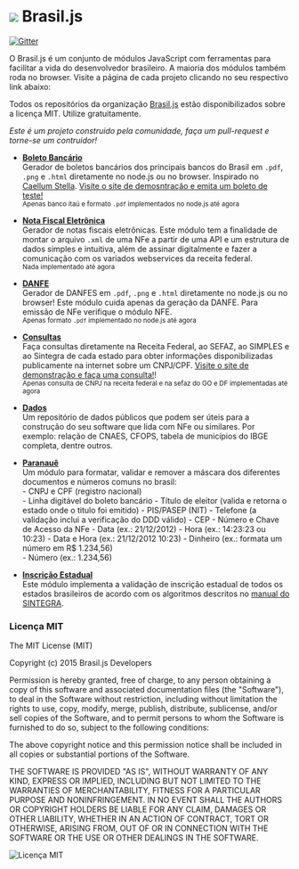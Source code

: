 ![](https://avatars.githubusercontent.com/u/9659273?v=3&s=25) Brasil.js
===================

[![Gitter](https://badges.gitter.im/Join%20Chat.svg)](https://gitter.im/brasil-js/brasil-js.github.io?utm_source=badge&utm_medium=badge&utm_campaign=pr-badge&utm_content=badge)

O Brasil.js é um conjunto de módulos JavaScript com ferramentas para facilitar a vida do desenvolvedor brasileiro. A maioria dos módulos também roda no browser. Visite a página de cada projeto clicando no seu respectivo link abaixo:

Todos os repositórios da organização [Brasil.js](https://github.com/brasil-js) estão disponibilizados sobre a licença MIT. Utilize gratuitamente.

*Este é um projeto construido pela comunidade, faça um pull-request e torne-se um contruidor!*

- **[Boleto Bancário](https://github.com/brasil-js/boletobancario)**   
     Gerador de boletos bancários dos principais bancos do Brasil em `.pdf`, `.png` e `.html` diretamente no node.js ou no browser. Inspirado no [Caellum Stella](https://github.com/caelum/caelum-stella). [Visite o site de demosntração e emita um boleto de teste!](http://boletobancar.io/)  
    <sub>Apenas banco itaú e formato `.pdf` implementados no node.js até agora</sub>

- **[Nota Fiscal Eletrônica](https://github.com/brasil-js/notafiscaleletronica)**  
     Gerador de notas fiscais eletrônicas. Este módulo tem a finalidade de montar o arquivo `.xml` de uma NFe a partir de uma API e um estrutura de dados simples e intuitiva, além de assinar digitalmente e fazer a comunicação com os variados webservices da receita federal.  
     <sub>Nada implementado até agora</sub>

- **[DANFE](https://github.com/brasil-js/danfe)**  
     Gerador de DANFES em `.pdf`, `.png` e `.html` diretamente no node.js ou no browser! Este módulo cuida apenas da geração da DANFE. Para emissão de NFe verifique o módulo NFE.  
     <sub>Apenas formato `.pdf` implementado no node.js até agora</sub>

- **[Consultas](https://github.com/brasil-js/consultas)**  
     Faça consultas diretamente na Receita Federal, ao SEFAZ, ao SIMPLES e ao Sintegra de cada estado para obter informações disponibilizadas publicamente na internet sobre um CNPJ/CPF. [Visite o site de demonstração e faça uma consulta!](http://brasil.gammasoft.com.br/)!    
     <sub>Apenas consulta de CNPJ na receita federal e na sefaz do GO e DF implementadas até agora</sub>

- **[Dados](https://github.com/brasil-js/dados)**  
     Um repositório de dados públicos que podem ser úteis para a construção do seu software que lida com NFe ou similares. Por exemplo: relação de CNAES, CFOPS, tabela de municípios do IBGE completa, dentre outros.  

- **[Paranauê](https://github.com/brasil-js/paranaue)**  
      Um módulo para formatar, validar e remover a máscara dos diferentes documentos e números comuns no brasil:   
      - CNPJ e CPF (registro nacional)  
      - Linha digitável do boleto bancário
      - Título de eleitor (valida e retorna o estado onde o titulo foi emitido)
      - PIS/PASEP (NIT)
      - Telefone (a validação inclui a verificação do DDD válido)
      - CEP
      - Número e Chave de Acesso da NFe
      - Data (ex.: 21/12/2012)
      - Hora (ex.: 14:23:23 ou 10:23)
      - Data e Hora (ex.: 21/12/2012 10:23)
      - Dinheiro (ex.: formata um número em R$ 1.234,56)  
      - Número (ex.: 1.234,56)

- **[Inscrição Estadual](https://github.com/brasil-js/inscricaoestadual)**  
     Este módulo implementa a validação de inscrição estadual de todos os estados brasileiros de acordo com os algoritmos descritos no [manual do SINTEGRA](http://www.sintegra.gov.br/insc_est.html).


### Licença MIT

The MIT License (MIT)

Copyright (c) 2015 Brasil.js Developers

Permission is hereby granted, free of charge, to any person obtaining a copy
of this software and associated documentation files (the "Software"), to deal
in the Software without restriction, including without limitation the rights
to use, copy, modify, merge, publish, distribute, sublicense, and/or sell
copies of the Software, and to permit persons to whom the Software is
furnished to do so, subject to the following conditions:

The above copyright notice and this permission notice shall be included in
all copies or substantial portions of the Software.

THE SOFTWARE IS PROVIDED "AS IS", WITHOUT WARRANTY OF ANY KIND, EXPRESS OR
IMPLIED, INCLUDING BUT NOT LIMITED TO THE WARRANTIES OF MERCHANTABILITY,
FITNESS FOR A PARTICULAR PURPOSE AND NONINFRINGEMENT. IN NO EVENT SHALL THE
AUTHORS OR COPYRIGHT HOLDERS BE LIABLE FOR ANY CLAIM, DAMAGES OR OTHER
LIABILITY, WHETHER IN AN ACTION OF CONTRACT, TORT OR OTHERWISE, ARISING FROM,
OUT OF OR IN CONNECTION WITH THE SOFTWARE OR THE USE OR OTHER DEALINGS IN
THE SOFTWARE.

![Licença MIT](http://opensource.org/trademarks/opensource/OSI-Approved-License-100x137.png)
      
